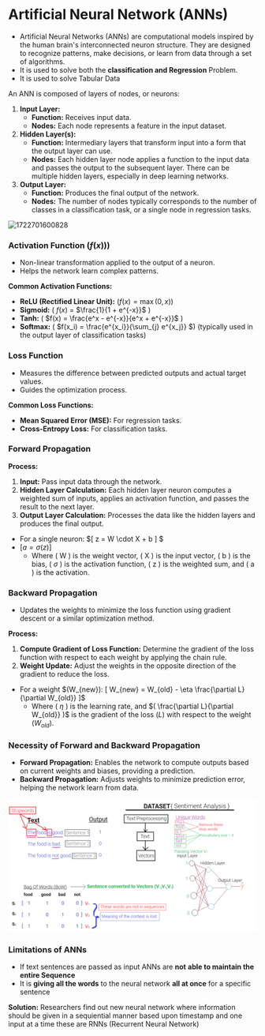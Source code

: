 # **Artificial Neural Network (ANNs)**

- Artificial Neural Networks (ANNs) are computational models inspired by the human brain's interconnected neuron structure. They are designed to recognize patterns, make decisions, or learn from data through a set of algorithms.
- It is used to solve both the **classification and Regression** Problem.
- It is used to solve Tabular Data

An ANN is composed of layers of nodes, or neurons:

1. **Input Layer:**
   * **Function:** Receives input data.
   * **Nodes:** Each node represents a feature in the input dataset.
2. **Hidden Layer(s):**
   * **Function:** Intermediary layers that transform input into a form that the output layer can use.
   * **Nodes:** Each hidden layer node applies a function to the input data and passes the output to the subsequent layer. There can be multiple hidden layers, especially in deep learning networks.
3. **Output Layer:**
   * **Function:** Produces the final output of the network.
   * **Nodes:** The number of nodes typically corresponds to the number of classes in a classification task, or a single node in regression tasks.

![1722701600828](./img/ann.jpeg "Author: Arpit Dubey")

### Activation Function ($f(x))$)

* Non-linear transformation applied to the output of a neuron.
* Helps the network learn complex patterns.

**Common Activation Functions:**

* **ReLU (Rectified Linear Unit):** $(f(x) = \max(0, x))$
* **Sigmoid:** ( $f(x)$ = $\frac{1}{1 + e^{-x}}$ )
* **Tanh:** ( $f(x) = \frac{e^x - e^{-x}}{e^x + e^{-x}}$ )
* **Softmax:** ( $f(x_i) = \frac{e^{x_i}}{\sum_{j} e^{x_j}} $) (typically used in the output layer of classification tasks)

### Loss Function

* Measures the difference between predicted outputs and actual target values.
* Guides the optimization process.

**Common Loss Functions:**

* **Mean Squared Error (MSE):** For regression tasks.
* **Cross-Entropy Loss:** For classification tasks.

### Forward Propagation

**Process:**

1. **Input:** Pass input data through the network.
2. **Hidden Layer Calculation:** Each hidden layer neuron computes a weighted sum of inputs, applies an activation function, and passes the result to the next layer.
3. **Output Layer Calculation:** Processes the data like the hidden layers and produces the final output.

* For a single neuron: $[ z = W \cdot X + b ] $
* $[ a = \sigma(z) ]$
  * Where ( W ) is the weight vector, ( X ) is the input vector, ( b ) is the bias, ( $\sigma$ ) is the activation function, ( z ) is the weighted sum, and ( a ) is the activation.

### Backward Propagation

* Updates the weights to minimize the loss function using gradient descent or a similar optimization method.

**Process:**

1. **Compute Gradient of Loss Function:** Determine the gradient of the loss function with respect to each weight by applying the chain rule.
2. **Weight Update:** Adjust the weights in the opposite direction of the gradient to reduce the loss.

* For a weight $(W_{new}): [ W_{new} = W_{old} - \eta \frac{\partial L}{\partial W_{old}} ]$
  * Where ( $\eta$ ) is the learning rate, and $( \frac{\partial L}{\partial W_{old}} )$ is the gradient of the loss $(L)$ with respect to the weight $( W_{old} )$.

### Necessity of Forward and Backward Propagation

* **Forward Propagation:** Enables the network to compute outputs based on current weights and biases, providing a prediction.
* **Backward Propagation:** Adjusts weights to minimize prediction error, helping the network learn from data.

![img](./img/ann2.png "Author: Arpit Dubey")

### Limitations of ANNs

- If text sentences are passed as input ANNs are **not** **able to maintain the entire Sequence**
- It is **giving all the words** to the neural network **all at once** for a specific sentence

**Solution:** Researchers find out new neural network where information should be given in a sequiential manner based upon timestamp and one input at a time these are RNNs (Recurrent Neural Network)
